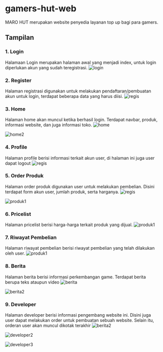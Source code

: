 # gamers-hut-web
MARO HUT merupakan website penyedia layanan top up bagi para gamers.

## Tampilan
### 1. Login
Halamaan Login merupakan halaman awal yang menjadi index, untuk login diperlukan akun yang sudah teregistrasi.
![login](https://user-images.githubusercontent.com/118908051/227709524-f0adea02-3a83-417f-b81e-7ccd4ae7c96d.png)

### 2. Register
Halaman registrasi digunakan untuk melakukan pendaftaran/pembuatan akun untuk login, terdapat beberapa data yang harus diisi.
![regis](https://user-images.githubusercontent.com/118908051/227709625-f8460b3b-96c3-492f-ad8d-546ae3046104.png)

### 3. Home
Halaman home akan muncul ketika berhasil login. Terdapat navbar, produk, informasi website, dan juga informasi toko.
![home](https://user-images.githubusercontent.com/118908051/227710118-2b9eaaa3-e7b4-405f-93a3-bae5e66d3025.png)

![home2](https://user-images.githubusercontent.com/118908051/227710129-39ba03d6-e43f-4d97-a233-6aa3b73c1c35.png)

### 4. Profile
Halaman profile berisi informasi terkait akun user, di halaman ini juga user dapat logout
![regis](https://user-images.githubusercontent.com/118908051/227709791-bec24852-fec2-41fd-bc00-39bceaa3b705.png)

### 5. Order Produk
Halaman order produk digunakan user untuk melakukan pembelian. Disini terdapat form akun user, jumlah produk, serta harganya.
![regis](https://user-images.githubusercontent.com/118908051/227709909-006cd0b9-8af4-4cf5-8f56-961ac5e88df3.png)

![produk1](https://user-images.githubusercontent.com/118908051/227709916-aaf1503a-0814-4cc0-9207-f9fcc6f643e2.png)

### 6. Pricelist
Halaman pricelist berisi harga-harga terkait produk yang dijual.
![produk1](https://user-images.githubusercontent.com/118908051/227709945-ce6161eb-dea5-4c5d-b1fa-f2eab352cc4c.png)

### 7. Riwayat Pembelian
Halaman riwayat pembelian berisi riwayat pembelian yang telah dilakukan oleh user.
![produk1](https://user-images.githubusercontent.com/118908051/227709968-277a3fb9-7993-4eb1-a68a-d9cc8b0a70e1.png)

### 8. Berita
Halaman berita berisi informasi perkembangan game. Terdapat berita berupa teks ataupun video
![berita](https://user-images.githubusercontent.com/118908051/227709999-a16097db-a302-4fed-be4d-302a9108c3ae.png)

![berita2](https://user-images.githubusercontent.com/118908051/227710000-afe14c50-9a3d-49b6-b6c6-e8cfc5cde70c.png)

### 9. Developer
Halaman developer berisi informasi pengembang website ini. Disini juga user dapat melakukan order untuk pembuatan sebuah website. Selain itu, orderan user akan muncul dikotak terakhir
![berita2](https://user-images.githubusercontent.com/118908051/227710048-cd6c4a39-b1e1-4e78-9e6f-9337c1260a8f.png)

![developer2](https://user-images.githubusercontent.com/118908051/227710051-7b87d7b2-b5a0-4a97-8380-af2c93f102c1.png)

![developer3](https://user-images.githubusercontent.com/118908051/227710057-4e026a9b-0847-4037-98b6-001b0116515f.png)
